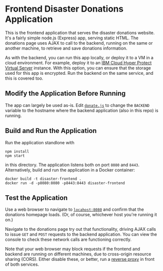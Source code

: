 # Frontend Disaster Donations Application

This is the frontend application that serves the disaster donations
website. It's a fairly simple node.js (Express) app, serving static
HTML. The donations page uses AJAX to call to the backend, running on
the same or another machine, to retrieve and save donations
information.

As with the backend, you can run this app locally, or deploy it to a
VM in a cloud environment. For example, deploy it to an [IBM Cloud
Hyper Protect Virtual
Server](https://cloud.ibm.com/catalog/services/hyper-protect-virtual-server)
instance. With this option, you can ensure that the storage used for
this app is encrypted. Run the backend on the same service, and this
is covered too.


## Modify the Application Before Running

The app can largely be used as-is. Edit [`donate.js`](./donate.js) to
change the `BACKEND` variable to the hostname where the backend
application (also in this repo) is running.


## Build and Run the Application

Run the application standlone with

```
npm install
npm start
```

in this directory. The application listens both on port `8080` and
`8443`. Alternatively, build and run the application in a Docker
container:

```
docker build -t disaster-frontend .
docker run -d -p8080:8080 -p8443:8443 disaster-frontend
```


## Test the Application

Use a web browser to navigate to
[`locahost:8080`](http://localhost:8080) and confirm that the
donations homepage loads. (Or, of course, whichever host you're
running it on.)

Navigate to the donations page try out that functionality, driving
AJAX calls to issue `GET` and `POST` requests to the backend
application. You can view the console to check these network calls are
functioning correctly.

Note that your web browser may block requests if the frontend and
backend are running on different machines, due to cross-origin
resource sharing (CORS). Either disable these, or better, run a
[reverse proxy](../proxy) in front of both services.
